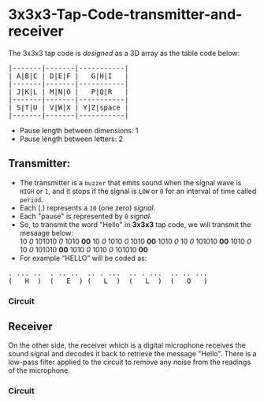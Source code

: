 # 3x3x3-Tap-Code-transmitter-and-receiver

The 3x3x3 tap code is *designed* as a 3D array as the table code below:
<pre>
|-------|-------|-----------|
| A|B|C | D|E|F |   G|H|I   |
|-------|-------|-----------|
| J|K|L | M|N|O |   P|Q|R   |
|-------|-------|-----------|
| S|T|U | V|W|X | Y|Z|space |
|-------|-------|-----------|
</pre>
* Pause length between dimensions: 1 <br>
* Pause length between letters: 2 <br>

## Transmitter:

* The transmitter is a `buzzer` that emits sound when the signal wave is `HIGH` or `1`, and it stops if the signal is `LOW` or `0` for an interval of time called `period`.
* Each (.) represents a `10` (one zero) *signal*.
* Each "pause" is represented by `0` *signal*.
* So, to transmit the word "Hello" in **3x3x3** tap code, we will transmit the mesaage below:<br>
10 *0* 101010 *0* 1010 **00** 10 *0* 1010 *0* 1010 **00** 1010 *0* 10 *0* 101010 **00** 1010 *0* 10 *0* 101010 **00** 1010 *0* 1010 *0* 101010 **00**<br>
* For example “HELLO” will be coded as:
<pre>
. ... ..  . .. ..  .. . ...  .. . ...  .. .. ...  
(   H  )  (   E  ) (   L  )  (   L  )  (   O   )
</pre>

### Circuit

## Receiver
On the other side, the receiver which is a digital microphone receives the sound signal and decodes it back to retrieve the message "Hello". There is a low-pass filter applied to the circuit to remove any noise from the readings of the microphone.

### Circuit
